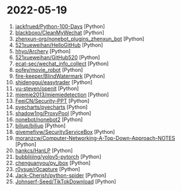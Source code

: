 # 2022-05-19

1. [jackfrued/Python-100-Days](https://github.com/jackfrued/Python-100-Days "Python - 100天从新手到大师") [Python]
2. [blackboxo/CleanMyWechat](https://github.com/blackboxo/CleanMyWechat "自动删除 PC 端微信缓存数据，包括从所有聊天中自动下载的大量文件、视频、图片等数据内容，解放你的空间。") [Python]
3. [zhenxun-org/nonebot_plugins_zhenxun_bot](https://github.com/zhenxun-org/nonebot_plugins_zhenxun_bot "真寻bot的插件库，稍微修改也可在nonebot2平台通用") [Python]
4. [521xueweihan/HelloGitHub](https://github.com/521xueweihan/HelloGitHub "分享 GitHub 上有趣、入门级的开源项目。Share interesting, entry-level open source projects on GitHub.") [Python]
5. [hhyo/Archery](https://github.com/hhyo/Archery "SQL 审核查询平台") [Python]
6. [521xueweihan/GitHub520](https://github.com/521xueweihan/GitHub520 "😘 让你“爱”上 GitHub，解决访问时图裂、加载慢的问题。（无需安装）") [Python]
7. [ecat-sec/wechat_info_collect](https://github.com/ecat-sec/wechat_info_collect "调查取证 | 针对微信客户端的信息收集工具, 自动化提取本地PC所有的微信信息, 包括微信号, 手机号等") [Python]
8. [pofey/movie_robot](https://github.com/pofey/movie_robot "轻松便捷的与家人和朋友，一同享受多终端- 致的高品质私有化观影体验。") [Python]
9. [fire-keeper/BlindWatermark](https://github.com/fire-keeper/BlindWatermark "使用盲水印保护创作者的知识产权using invisible watermark to protect creator's intellectual property") [Python]
10. [shidenggui/easytrader](https://github.com/shidenggui/easytrader "提供同花顺客户端/国金/华泰客户端/雪球的基金、股票自动程序化交易以及自动打新，支持跟踪 joinquant /ricequant 模拟交易 和 实盘雪球组合, 量化交易组件") [Python]
11. [yu-steven/openit](https://github.com/yu-steven/openit "Openit订阅致力于打造免费无感的翻墙环境") [Python]
12. [miemie2013/miemiedetection](https://github.com/miemie2013/miemiedetection "Pytorch implementation of PPYOLOE、YOLOX、PPYOLO、PPYOLOv2、FCOS an so on.") [Python]
13. [FeeiCN/Security-PPT](https://github.com/FeeiCN/Security-PPT "Security-related Slide Presentation & Security Research Report（大安全各领域各公司各会议分享的PPT以及各类安全研究报告）") [Python]
14. [pyecharts/pyecharts](https://github.com/pyecharts/pyecharts "🎨 Python Echarts Plotting Library") [Python]
15. [shadow1ng/ProxyPool](https://github.com/shadow1ng/ProxyPool "一款用于自动切换ip的代理池服务,无需任何依赖，能快速运行。") [Python]
16. [nonebot/nonebot2](https://github.com/nonebot/nonebot2 "跨平台 Python 异步聊天机器人框架 / Asynchronous multi-platform chatbot framework written in Python") [Python]
17. [biliup/biliup](https://github.com/biliup/biliup "全自动录播、投稿工具，也支持twitch、ytb频道搬运。提供分p上传b站接口，腾讯云内网免流+大幅提速") [Python]
18. [givemefivw/SecurityServiceBox](https://github.com/givemefivw/SecurityServiceBox "一个既可以满足安服仔日常渗透工作也可以批量刷洞的工具盒子。集合了常见的域名收集、目录扫描、ip扫描、指纹扫描、PoC验证等常用工具，方便安服仔快速展开渗透测试") [Python]
19. [moranzcw/Computer-Networking-A-Top-Down-Approach-NOTES](https://github.com/moranzcw/Computer-Networking-A-Top-Down-Approach-NOTES "《计算机网络－自顶向下方法(原书第6版)》编程作业，Wireshark实验文档的翻译和解答。") [Python]
20. [hankcs/HanLP](https://github.com/hankcs/HanLP "中文分词 词性标注 命名实体识别 依存句法分析 成分句法分析 语义依存分析 语义角色标注 指代消解 风格转换 语义相似度 新词发现 关键词短语提取 自动摘要 文本分类聚类 拼音简繁转换 自然语言处理") [Python]
21. [bubbliiiing/yolov5-pytorch](https://github.com/bubbliiiing/yolov5-pytorch "这是一个YoloV5-pytorch的源码，可以用于训练自己的模型。") [Python]
22. [chenguanyou/py_ibox](https://github.com/chenguanyou/py_ibox "ibox捡漏工具，新版脚本不在开源，当前版本停止更新。") [Python]
23. [r0ysue/r0capture](https://github.com/r0ysue/r0capture "安卓应用层抓包通杀脚本") [Python]
24. [Jack-Cherish/python-spider](https://github.com/Jack-Cherish/python-spider "🌈Python3网络爬虫实战：淘宝、京东、网易云、B站、12306、抖音、笔趣阁、漫画小说下载、音乐电影下载等") [Python]
25. [Johnserf-Seed/TikTokDownload](https://github.com/Johnserf-Seed/TikTokDownload "抖音去水印视频批量下载") [Python]
